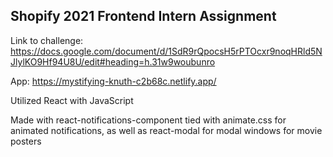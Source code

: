 ## Shopify 2021 Frontend Intern Assignment

Link to challenge: https://docs.google.com/document/d/1SdR9rQpocsH5rPTOcxr9noqHRld5NJlylKO9Hf94U8U/edit#heading=h.31w9woubunro

App: https://mystifying-knuth-c2b68c.netlify.app/

Utilized React with JavaScript

Made with react-notifications-component tied with animate.css for animated notifications, as well as react-modal for modal windows for movie posters
